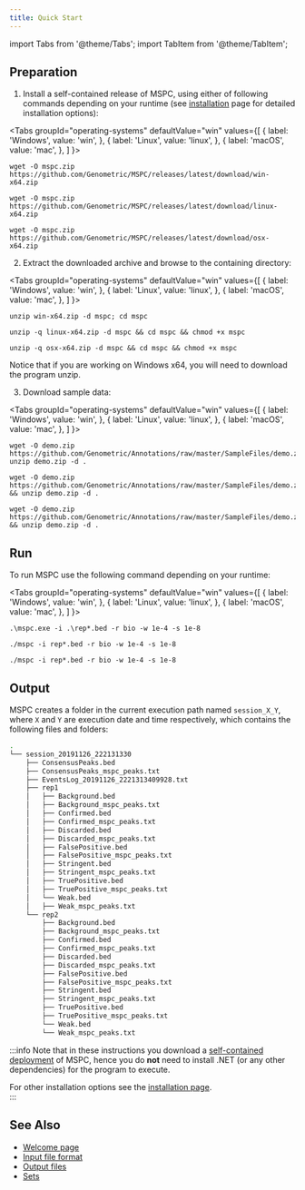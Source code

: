 ```yaml
---
title: Quick Start
---
```


import Tabs from '@theme/Tabs';
import TabItem from '@theme/TabItem';

## Preparation

1. Install a self-contained release of MSPC, using either of following commands
depending on your runtime (see [installation](installation.md) page for detailed
installation options):

<Tabs
 groupId="operating-systems"
 defaultValue="win"
 values={[
  { label: 'Windows', value: 'win', },
  { label: 'Linux', value: 'linux', },
  { label: 'macOS', value: 'mac', },
 ]
}>
 <TabItem value="win">

 ```shell
 wget -O mspc.zip https://github.com/Genometric/MSPC/releases/latest/download/win-x64.zip
 ```

 </TabItem>
 <TabItem value="linux">

 ```shell
 wget -O mspc.zip https://github.com/Genometric/MSPC/releases/latest/download/linux-x64.zip
 ```

 </TabItem>
 <TabItem value="mac">

 ```shell
 wget -O mspc.zip https://github.com/Genometric/MSPC/releases/latest/download/osx-x64.zip
 ```

 </TabItem>
</Tabs>

2. Extract the downloaded archive and browse to the containing directory:

<Tabs
 groupId="operating-systems"
 defaultValue="win"
 values={[
  { label: 'Windows', value: 'win', },
  { label: 'Linux', value: 'linux', },
  { label: 'macOS', value: 'mac', },
 ]
}>
 <TabItem value="win">

 ```shell
 unzip win-x64.zip -d mspc; cd mspc
 ```

 </TabItem>
 <TabItem value="linux">

 ```shell
 unzip -q linux-x64.zip -d mspc && cd mspc && chmod +x mspc
 ```

 </TabItem>
 <TabItem value="mac">

 ```shell
 unzip -q osx-x64.zip -d mspc && cd mspc && chmod +x mspc
 ```

 </TabItem>
</Tabs>

   Notice that if you are working on Windows x64, you will need to download the program unzip.

3. Download sample data:

<Tabs
 groupId="operating-systems"
 defaultValue="win"
 values={[
  { label: 'Windows', value: 'win', },
  { label: 'Linux', value: 'linux', },
  { label: 'macOS', value: 'mac', },
 ]
}>
 <TabItem value="win">

 ```shell
 wget -O demo.zip https://github.com/Genometric/Annotations/raw/master/SampleFiles/demo.zip; unzip demo.zip -d .
 ```

 </TabItem>
 <TabItem value="linux">

 ```shell
 wget -O demo.zip https://github.com/Genometric/Annotations/raw/master/SampleFiles/demo.zip && unzip demo.zip -d .
 ```

 </TabItem>
 <TabItem value="mac">

 ```shell
 wget -O demo.zip https://github.com/Genometric/Annotations/raw/master/SampleFiles/demo.zip && unzip demo.zip -d .
 ```

 </TabItem>
</Tabs>

## Run

To run MSPC use the following command depending on your runtime:

<Tabs
 groupId="operating-systems"
 defaultValue="win"
 values={[
  { label: 'Windows', value: 'win', },
  { label: 'Linux', value: 'linux', },
  { label: 'macOS', value: 'mac', },
 ]
}>
 <TabItem value="win">

 ```shell
 .\mspc.exe -i .\rep*.bed -r bio -w 1e-4 -s 1e-8
 ```

 </TabItem>
 <TabItem value="linux">

 ```shell
 ./mspc -i rep*.bed -r bio -w 1e-4 -s 1e-8
 ```

 </TabItem>
 <TabItem value="mac">

 ```shell
 ./mspc -i rep*.bed -r bio -w 1e-4 -s 1e-8
 ```

 </TabItem>
</Tabs>

## Output

MSPC creates a folder in the current execution path named `session_X_Y`, 
where `X` and `Y` are execution date and time respectively, which contains 
the following files and folders:

```bash
.
└── session_20191126_222131330
    ├── ConsensusPeaks.bed
	├── ConsensusPeaks_mspc_peaks.txt
	├── EventsLog_20191126_2221313409928.txt
    ├── rep1
    │   ├── Background.bed
    │   ├── Background_mspc_peaks.txt
    │   ├── Confirmed.bed
    │   ├── Confirmed_mspc_peaks.txt
    │   ├── Discarded.bed
    │   ├── Discarded_mspc_peaks.txt
    │   ├── FalsePositive.bed
    │   ├── FalsePositive_mspc_peaks.txt
    │   ├── Stringent.bed
    │   ├── Stringent_mspc_peaks.txt
    │   ├── TruePositive.bed
    │   ├── TruePositive_mspc_peaks.txt
    │   └── Weak.bed
    │   ├── Weak_mspc_peaks.txt
    └── rep2
        ├── Background.bed
        ├── Background_mspc_peaks.txt
        ├── Confirmed.bed
        ├── Confirmed_mspc_peaks.txt
        ├── Discarded.bed
        ├── Discarded_mspc_peaks.txt
        ├── FalsePositive.bed
        ├── FalsePositive_mspc_peaks.txt
        ├── Stringent.bed
        ├── Stringent_mspc_peaks.txt
        ├── TruePositive.bed
        ├── TruePositive_mspc_peaks.txt
        └── Weak.bed
        └── Weak_mspc_peaks.txt
```

:::info
Note that in these instructions you download a 
[self-contained deployment](https://docs.microsoft.com/en-us/dotnet/core/deploying/#publish-self-contained)
of MSPC, hence you do __not__ need to install .NET (or 
any other dependencies) for the program to execute. 

For other installation options see the [installation page](installation).   
:::

## See Also

- [Welcome page](welcome.md)
- [Input file format](cli/input.md)
- [Output files](cli/output.md)
- [Sets](method/sets.md)
